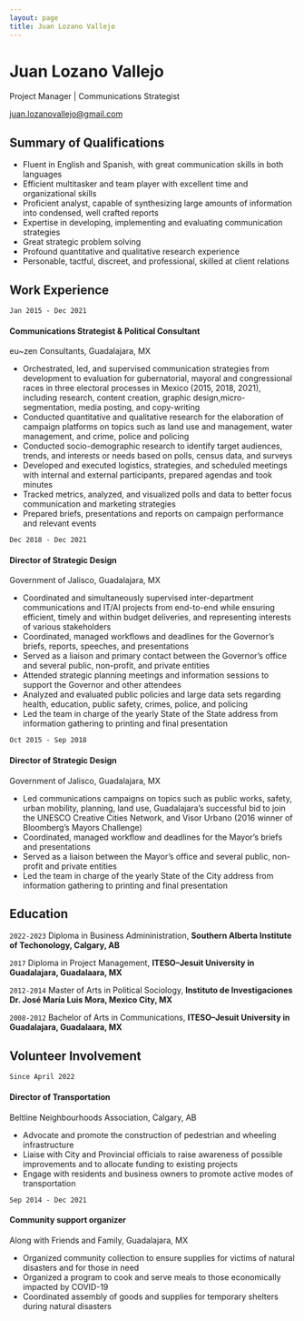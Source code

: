 ```yaml
---
layout: page
title: Juan Lozano Vallejo
---
```

# Juan Lozano Vallejo
Project Manager | Communications Strategist

<div id="juanlozano.me">
<a href="juan.lozanovallejo@gmail.com">juan.lozanovallejo@gmail.com</a>
</div>


## Summary of Qualifications
- Fluent in English and Spanish, with great communication skills in both languages
- Efficient multitasker and team player with excellent time and organizational skills
- Proficient analyst, capable of synthesizing large amounts of information into condensed, well crafted reports
- Expertise in developing, implementing and evaluating communication strategies
- Great strategic problem solving
- Profound quantitative and qualitative research experience
- Personable, tactful, discreet, and professional, skilled at client relations


## Work Experience
`Jan 2015 - Dec 2021`<br/>
#### Communications Strategist & Political Consultant
eu~zen Consultants, Guadalajara, MX
- Orchestrated, led, and supervised communication strategies from development to evaluation  for gubernatorial, mayoral and congressional races in three electoral processes in Mexico (2015, 2018, 2021), including research, content creation, graphic design,micro-segmentation, media posting, and copy-writing
- Conducted quantitative and qualitative research for the elaboration of campaign platforms on topics such as land use and management, water management, and crime, police and policing
- Conducted socio-demographic research to identify target audiences, trends, and interests or needs based on polls, census data, and surveys
- Developed and executed logistics, strategies, and scheduled meetings with internal and external participants, prepared agendas and took minutes
- Tracked metrics, analyzed, and visualized polls and data to better focus communication and marketing strategies
- Prepared briefs, presentations and reports on campaign performance and relevant events


`Dec 2018 - Dec 2021`<br/>
#### Director of Strategic Design
Government of Jalisco, Guadalajara, MX
- Coordinated and simultaneously supervised inter-department communications and IT/AI projects from end-to-end while ensuring efficient, timely and within budget deliveries, and representing interests of various stakeholders
- Coordinated, managed workflows and deadlines for the Governor’s briefs, reports, speeches, and presentations
- Served as a liaison and primary contact between the Governor’s office and several public, non-profit, and private entities
- Attended strategic planning meetings and information sessions to support the Governor and other attendees
- Analyzed and evaluated public policies and large data sets regarding health, education, public safety, crimes, police, and policing
- Led the team in charge of the yearly State of the State address from information gathering to printing and final presentation

`Oct 2015 - Sep 2018`<br/>
#### Director of Strategic Design
Government of Jalisco, Guadalajara, MX
- Led communications campaigns on topics such as public works, safety, urban mobility, planning, land use, Guadalajara’s successful bid to join the UNESCO Creative Cities Network, and Visor Urbano (2016 winner of Bloomberg’s Mayors Challenge)
- Coordinated, managed workflow and deadlines for the Mayor’s briefs and presentations
- Served as a liaison between the Mayor’s office and several public, non-profit and private entities
- Led the team in charge of the yearly State of the City address from information gathering to printing and final presentation


## Education

`2022-2023`
Diploma in Business Admininistration,
__Southern Alberta Institute of Techonology, Calgary, AB__

`2017`
Diploma in Project Management,
__ITESO–Jesuit University in Guadalajara, Guadalaara, MX__

`2012-2014`
Master of Arts in Political Sociology,
__Instituto de Investigaciones Dr. José María Luis Mora, Mexico City, MX__

`2008-2012`
Bachelor of Arts in Communications,
__ITESO–Jesuit University in Guadalajara, Guadalaara, MX__

## Volunteer Involvement
`Since April 2022`<br/>
#### Director of Transportation
Beltline Neighbourhoods Association, Calgary, AB
- Advocate and promote the construction of pedestrian and wheeling infrastructure
- Liaise with City and Provincial officials to raise awareness of possible improvements and to allocate funding to existing projects
- Engage with residents and business owners to promote active modes of transportation

`Sep 2014 - Dec 2021`<br/>
#### Community support organizer
Along with Friends and Family, Guadalajara, MX
- Organized community collection to ensure supplies for victims of natural disasters and for those in need 
- Organized a program to cook and serve meals to those economically impacted by COVID-19
- Coordinated assembly of goods and supplies for temporary shelters during natural disasters



<!-- ### Footer

Last updated: August 2022 -->
